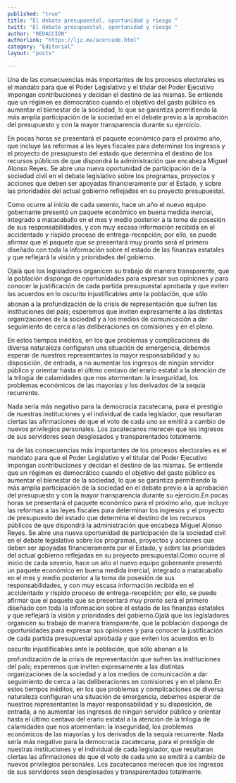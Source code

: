 ```yaml
---
published: "true"
title: "El debate presupuestal, oportunidad y riesgo "
twitt: "El debate presupuestal, oportunidad y riesgo "
author: "REDACCION"
authorlink: "https://ljz.mx/acercade.html"
category: "Editorial"
layout: "posts"

---
```



  
  
  
  
  



  Una de las consecuencias más importantes de los procesos electorales es el mandato para que el Poder Legislativo y el titular del Poder Ejecutivo impongan contribuciones y decidan el destino de las mismas. Se entiende que un régimen es democrático cuando el objetivo del gasto público es aumentar el bienestar de la sociedad, lo que se garantiza permitiendo la más amplia participación de la sociedad en el debate previo a la aprobación del presupuesto y con la mayor transparencia durante su ejercicio.



  En pocas horas se presentará el paquete económico para el próximo año, que incluye las reformas a las leyes fiscales para determinar los ingresos y el proyecto de presupuesto del estado que determina el destino de los recursos públicos de que dispondrá la administración que encabeza Miguel Alonso Reyes. Se abre una nueva oportunidad de participación de la sociedad civil en el debate legislativo sobre los programas, proyectos y acciones que deben ser apoyadas financieramente por el Estado, y sobre las prioridades del actual gobierno reflejadas en su proyecto presupuestal.



  Como ocurre al inicio de cada sexenio, hace un año el nuevo equipo gobernante presentó un paquete económico en buena medida inercial, integrado a matacaballo en el mes y medio posterior a la toma de posesión de sus responsabilidades, y con muy escasa información recibida en el accidentado y ríspido proceso de entrega-recepción; por ello, se puede afirmar que el paquete que se presentará muy pronto será el primero diseñado con toda la información sobre el estado de las finanzas estatales y que reflejará la visión y prioridades del gobierno.



  Ojalá que los legisladores organicen su trabajo de manera transparente, que la población disponga de oportunidades para expresar sus opiniones y para conocer la justificación de cada partida presupuestal aprobada y que eviten los acuerdos en lo oscurito injustificables ante la población, que sólo abonan a la profundización de la crisis de representación que sufren las instituciones del país; esperemos que inviten expresamente a las distintas organizaciones de la sociedad y a los medios de comunicación a dar seguimiento de cerca a las deliberaciones en comisiones y en el pleno.



  En estos tiempos inéditos, en los que problemas y complicaciones de diversa naturaleza configuran una situación de emergencia, debemos esperar de nuestros representantes la mayor responsabilidad y su disposición, de entrada, a no aumentar los ingresos de ningún servidor público y orientar hasta el último centavo del erario estatal a la atención de la trilogía de calamidades que nos atormentan: la inseguridad, los problemas económicos de las mayorías y los derivados de la sequía recurrente.



  Nada sería más negativo para la democracia zacatecana, para el prestigio de nuestras instituciones y el individual de cada legislador, que resultaran ciertas las afirmaciones de que el voto de cada uno se emitirá a cambio de nuevos privilegios personales. Los zacatecanos merecen que los ingresos de sus servidores sean desglosados y transparentados totalmente.



  na de las consecuencias más importantes de los procesos electorales es el mandato para que el Poder Legislativo y el titular del Poder Ejecutivo impongan contribuciones y decidan el destino de las mismas. Se entiende que un régimen es democrático cuando el objetivo del gasto público es aumentar el bienestar de la sociedad, lo que se garantiza permitiendo la más amplia participación de la sociedad en el debate previo a la aprobación del presupuesto y con la mayor transparencia durante su ejercicio.En pocas horas se presentará el paquete económico para el próximo año, que incluye las reformas a las leyes fiscales para determinar los ingresos y el proyecto de presupuesto del estado que determina el destino de los recursos públicos de que dispondrá la administración que encabeza Miguel Alonso Reyes. Se abre una nueva oportunidad de participación de la sociedad civil en el debate legislativo sobre los programas, proyectos y acciones que deben ser apoyadas financieramente por el Estado, y sobre las prioridades del actual gobierno reflejadas en su proyecto presupuestal.Como ocurre al inicio de cada sexenio, hace un año el nuevo equipo gobernante presentó un paquete económico en buena medida inercial, integrado a matacaballo en el mes y medio posterior a la toma de posesión de sus responsabilidades, y con muy escasa información recibida en el accidentado y ríspido proceso de entrega-recepción; por ello, se puede afirmar que el paquete que se presentará muy pronto será el primero diseñado con toda la información sobre el estado de las finanzas estatales y que reflejará la visión y prioridades del gobierno.Ojalá que los legisladores organicen su trabajo de manera transparente, que la población disponga de oportunidades para expresar sus opiniones y para conocer la justificación de cada partida presupuestal aprobada y que eviten los acuerdos en lo oscurito injustificables ante la población, que sólo abonan a la profundización de la crisis de representación que sufren las instituciones del país; esperemos que inviten expresamente a las distintas organizaciones de la sociedad y a los medios de comunicación a dar seguimiento de cerca a las deliberaciones en comisiones y en el pleno.En estos tiempos inéditos, en los que problemas y complicaciones de diversa naturaleza configuran una situación de emergencia, debemos esperar de nuestros representantes la mayor responsabilidad y su disposición, de entrada, a no aumentar los ingresos de ningún servidor público y orientar hasta el último centavo del erario estatal a la atención de la trilogía de calamidades que nos atormentan: la inseguridad, los problemas económicos de las mayorías y los derivados de la sequía recurrente. Nada sería más negativo para la democracia zacatecana, para el prestigio de nuestras instituciones y el individual de cada legislador, que resultaran ciertas las afirmaciones de que el voto de cada uno se emitirá a cambio de nuevos privilegios personales. Los zacatecanos merecen que los ingresos de sus servidores sean desglosados y transparentados totalmente.

